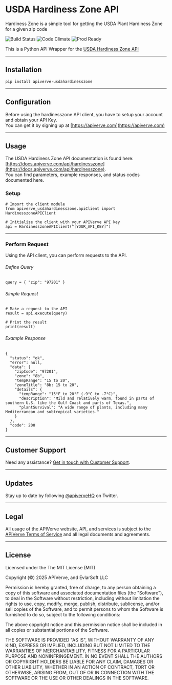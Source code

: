 USDA Hardiness Zone API
============

Hardiness Zone is a simple tool for getting the USDA Plant Hardiness Zone for a given zip code

![Build Status](https://img.shields.io/badge/build-passing-green)
![Code Climate](https://img.shields.io/badge/maintainability-B-purple)
![Prod Ready](https://img.shields.io/badge/production-ready-blue)

This is a Python API Wrapper for the [USDA Hardiness Zone API](https://apiverve.com/marketplace/api/hardinesszone)

---

## Installation
	pip install apiverve-usdahardinesszone

---

## Configuration

Before using the hardinesszone API client, you have to setup your account and obtain your API Key.  
You can get it by signing up at [https://apiverve.com](https://apiverve.com)

---

## Usage

The USDA Hardiness Zone API documentation is found here: [https://docs.apiverve.com/api/hardinesszone](https://docs.apiverve.com/api/hardinesszone).  
You can find parameters, example responses, and status codes documented here.

### Setup

```
# Import the client module
from apiverve_usdahardinesszone.apiClient import HardinesszoneAPIClient

# Initialize the client with your APIVerve API key
api = HardinesszoneAPIClient("[YOUR_API_KEY]")
```

---


### Perform Request
Using the API client, you can perform requests to the API.

###### Define Query

```
query = { "zip": "97201" }
```

###### Simple Request

```
# Make a request to the API
result = api.execute(query)

# Print the result
print(result)
```

###### Example Response

```
{
  "status": "ok",
  "error": null,
  "data": {
    "zipCode": "97201",
    "zone": "8b",
    "tempRange": "15 to 20",
    "zoneTitle": "8b: 15 to 20",
    "details": {
      "tempRange": "15°F to 20°F (-9°C to -7°C)",
      "description": "Mild and relatively warm, found in parts of southern U.S. like the Gulf Coast and parts of Texas.",
      "plantSurvival": "A wide range of plants, including many Mediterranean and subtropical varieties."
    }
  },
  "code": 200
}
```

---

## Customer Support

Need any assistance? [Get in touch with Customer Support](https://apiverve.com/contact).

---

## Updates
Stay up to date by following [@apiverveHQ](https://twitter.com/apiverveHQ) on Twitter.

---

## Legal

All usage of the APIVerve website, API, and services is subject to the [APIVerve Terms of Service](https://apiverve.com/terms) and all legal documents and agreements.

---

## License
Licensed under the The MIT License (MIT)

Copyright (&copy;) 2025 APIVerve, and EvlarSoft LLC

Permission is hereby granted, free of charge, to any person obtaining a copy of this software and associated documentation files (the "Software"), to deal in the Software without restriction, including without limitation the rights to use, copy, modify, merge, publish, distribute, sublicense, and/or sell copies of the Software, and to permit persons to whom the Software is furnished to do so, subject to the following conditions:

The above copyright notice and this permission notice shall be included in all copies or substantial portions of the Software.

THE SOFTWARE IS PROVIDED "AS IS", WITHOUT WARRANTY OF ANY KIND, EXPRESS OR IMPLIED, INCLUDING BUT NOT LIMITED TO THE WARRANTIES OF MERCHANTABILITY, FITNESS FOR A PARTICULAR PURPOSE AND NONINFRINGEMENT. IN NO EVENT SHALL THE AUTHORS OR COPYRIGHT HOLDERS BE LIABLE FOR ANY CLAIM, DAMAGES OR OTHER LIABILITY, WHETHER IN AN ACTION OF CONTRACT, TORT OR OTHERWISE, ARISING FROM, OUT OF OR IN CONNECTION WITH THE SOFTWARE OR THE USE OR OTHER DEALINGS IN THE SOFTWARE.
